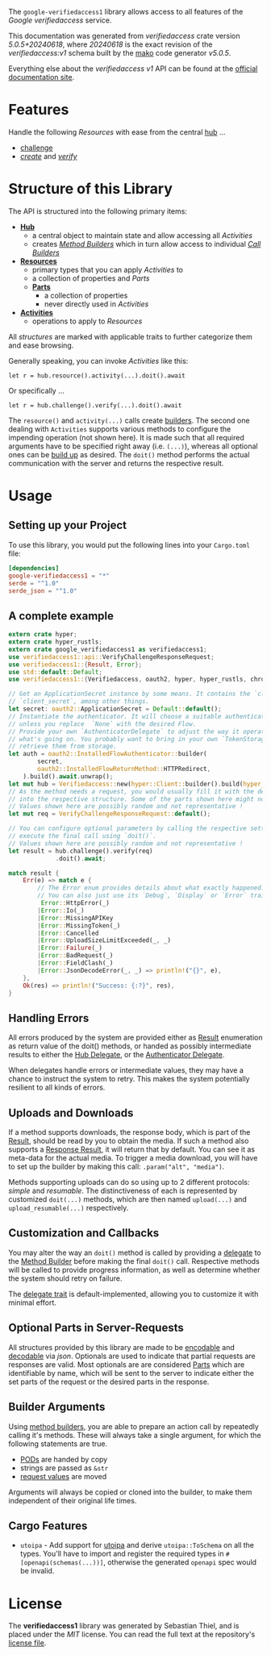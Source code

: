 <!---
DO NOT EDIT !
This file was generated automatically from 'src/generator/templates/api/README.md.mako'
DO NOT EDIT !
-->
The `google-verifiedaccess1` library allows access to all features of the *Google verifiedaccess* service.

This documentation was generated from *verifiedaccess* crate version *5.0.5+20240618*, where *20240618* is the exact revision of the *verifiedaccess:v1* schema built by the [mako](http://www.makotemplates.org/) code generator *v5.0.5*.

Everything else about the *verifiedaccess* *v1* API can be found at the
[official documentation site](https://developers.google.com/chrome/verified-access).
# Features

Handle the following *Resources* with ease from the central [hub](https://docs.rs/google-verifiedaccess1/5.0.5+20240618/google_verifiedaccess1/Verifiedaccess) ... 

* [challenge](https://docs.rs/google-verifiedaccess1/5.0.5+20240618/google_verifiedaccess1/api::Challenge)
 * [*create*](https://docs.rs/google-verifiedaccess1/5.0.5+20240618/google_verifiedaccess1/api::ChallengeCreateCall) and [*verify*](https://docs.rs/google-verifiedaccess1/5.0.5+20240618/google_verifiedaccess1/api::ChallengeVerifyCall)




# Structure of this Library

The API is structured into the following primary items:

* **[Hub](https://docs.rs/google-verifiedaccess1/5.0.5+20240618/google_verifiedaccess1/Verifiedaccess)**
    * a central object to maintain state and allow accessing all *Activities*
    * creates [*Method Builders*](https://docs.rs/google-verifiedaccess1/5.0.5+20240618/google_verifiedaccess1/client::MethodsBuilder) which in turn
      allow access to individual [*Call Builders*](https://docs.rs/google-verifiedaccess1/5.0.5+20240618/google_verifiedaccess1/client::CallBuilder)
* **[Resources](https://docs.rs/google-verifiedaccess1/5.0.5+20240618/google_verifiedaccess1/client::Resource)**
    * primary types that you can apply *Activities* to
    * a collection of properties and *Parts*
    * **[Parts](https://docs.rs/google-verifiedaccess1/5.0.5+20240618/google_verifiedaccess1/client::Part)**
        * a collection of properties
        * never directly used in *Activities*
* **[Activities](https://docs.rs/google-verifiedaccess1/5.0.5+20240618/google_verifiedaccess1/client::CallBuilder)**
    * operations to apply to *Resources*

All *structures* are marked with applicable traits to further categorize them and ease browsing.

Generally speaking, you can invoke *Activities* like this:

```Rust,ignore
let r = hub.resource().activity(...).doit().await
```

Or specifically ...

```ignore
let r = hub.challenge().verify(...).doit().await
```

The `resource()` and `activity(...)` calls create [builders][builder-pattern]. The second one dealing with `Activities` 
supports various methods to configure the impending operation (not shown here). It is made such that all required arguments have to be 
specified right away (i.e. `(...)`), whereas all optional ones can be [build up][builder-pattern] as desired.
The `doit()` method performs the actual communication with the server and returns the respective result.

# Usage

## Setting up your Project

To use this library, you would put the following lines into your `Cargo.toml` file:

```toml
[dependencies]
google-verifiedaccess1 = "*"
serde = "^1.0"
serde_json = "^1.0"
```

## A complete example

```Rust
extern crate hyper;
extern crate hyper_rustls;
extern crate google_verifiedaccess1 as verifiedaccess1;
use verifiedaccess1::api::VerifyChallengeResponseRequest;
use verifiedaccess1::{Result, Error};
use std::default::Default;
use verifiedaccess1::{Verifiedaccess, oauth2, hyper, hyper_rustls, chrono, FieldMask};

// Get an ApplicationSecret instance by some means. It contains the `client_id` and 
// `client_secret`, among other things.
let secret: oauth2::ApplicationSecret = Default::default();
// Instantiate the authenticator. It will choose a suitable authentication flow for you, 
// unless you replace  `None` with the desired Flow.
// Provide your own `AuthenticatorDelegate` to adjust the way it operates and get feedback about 
// what's going on. You probably want to bring in your own `TokenStorage` to persist tokens and
// retrieve them from storage.
let auth = oauth2::InstalledFlowAuthenticator::builder(
        secret,
        oauth2::InstalledFlowReturnMethod::HTTPRedirect,
    ).build().await.unwrap();
let mut hub = Verifiedaccess::new(hyper::Client::builder().build(hyper_rustls::HttpsConnectorBuilder::new().with_native_roots().unwrap().https_or_http().enable_http1().build()), auth);
// As the method needs a request, you would usually fill it with the desired information
// into the respective structure. Some of the parts shown here might not be applicable !
// Values shown here are possibly random and not representative !
let mut req = VerifyChallengeResponseRequest::default();

// You can configure optional parameters by calling the respective setters at will, and
// execute the final call using `doit()`.
// Values shown here are possibly random and not representative !
let result = hub.challenge().verify(req)
             .doit().await;

match result {
    Err(e) => match e {
        // The Error enum provides details about what exactly happened.
        // You can also just use its `Debug`, `Display` or `Error` traits
         Error::HttpError(_)
        |Error::Io(_)
        |Error::MissingAPIKey
        |Error::MissingToken(_)
        |Error::Cancelled
        |Error::UploadSizeLimitExceeded(_, _)
        |Error::Failure(_)
        |Error::BadRequest(_)
        |Error::FieldClash(_)
        |Error::JsonDecodeError(_, _) => println!("{}", e),
    },
    Ok(res) => println!("Success: {:?}", res),
}

```
## Handling Errors

All errors produced by the system are provided either as [Result](https://docs.rs/google-verifiedaccess1/5.0.5+20240618/google_verifiedaccess1/client::Result) enumeration as return value of
the doit() methods, or handed as possibly intermediate results to either the 
[Hub Delegate](https://docs.rs/google-verifiedaccess1/5.0.5+20240618/google_verifiedaccess1/client::Delegate), or the [Authenticator Delegate](https://docs.rs/yup-oauth2/*/yup_oauth2/trait.AuthenticatorDelegate.html).

When delegates handle errors or intermediate values, they may have a chance to instruct the system to retry. This 
makes the system potentially resilient to all kinds of errors.

## Uploads and Downloads
If a method supports downloads, the response body, which is part of the [Result](https://docs.rs/google-verifiedaccess1/5.0.5+20240618/google_verifiedaccess1/client::Result), should be
read by you to obtain the media.
If such a method also supports a [Response Result](https://docs.rs/google-verifiedaccess1/5.0.5+20240618/google_verifiedaccess1/client::ResponseResult), it will return that by default.
You can see it as meta-data for the actual media. To trigger a media download, you will have to set up the builder by making
this call: `.param("alt", "media")`.

Methods supporting uploads can do so using up to 2 different protocols: 
*simple* and *resumable*. The distinctiveness of each is represented by customized 
`doit(...)` methods, which are then named `upload(...)` and `upload_resumable(...)` respectively.

## Customization and Callbacks

You may alter the way an `doit()` method is called by providing a [delegate](https://docs.rs/google-verifiedaccess1/5.0.5+20240618/google_verifiedaccess1/client::Delegate) to the 
[Method Builder](https://docs.rs/google-verifiedaccess1/5.0.5+20240618/google_verifiedaccess1/client::CallBuilder) before making the final `doit()` call. 
Respective methods will be called to provide progress information, as well as determine whether the system should 
retry on failure.

The [delegate trait](https://docs.rs/google-verifiedaccess1/5.0.5+20240618/google_verifiedaccess1/client::Delegate) is default-implemented, allowing you to customize it with minimal effort.

## Optional Parts in Server-Requests

All structures provided by this library are made to be [encodable](https://docs.rs/google-verifiedaccess1/5.0.5+20240618/google_verifiedaccess1/client::RequestValue) and 
[decodable](https://docs.rs/google-verifiedaccess1/5.0.5+20240618/google_verifiedaccess1/client::ResponseResult) via *json*. Optionals are used to indicate that partial requests are responses 
are valid.
Most optionals are are considered [Parts](https://docs.rs/google-verifiedaccess1/5.0.5+20240618/google_verifiedaccess1/client::Part) which are identifiable by name, which will be sent to 
the server to indicate either the set parts of the request or the desired parts in the response.

## Builder Arguments

Using [method builders](https://docs.rs/google-verifiedaccess1/5.0.5+20240618/google_verifiedaccess1/client::CallBuilder), you are able to prepare an action call by repeatedly calling it's methods.
These will always take a single argument, for which the following statements are true.

* [PODs][wiki-pod] are handed by copy
* strings are passed as `&str`
* [request values](https://docs.rs/google-verifiedaccess1/5.0.5+20240618/google_verifiedaccess1/client::RequestValue) are moved

Arguments will always be copied or cloned into the builder, to make them independent of their original life times.

[wiki-pod]: http://en.wikipedia.org/wiki/Plain_old_data_structure
[builder-pattern]: http://en.wikipedia.org/wiki/Builder_pattern
[google-go-api]: https://github.com/google/google-api-go-client

## Cargo Features

* `utoipa` - Add support for [utoipa](https://crates.io/crates/utoipa) and derive `utoipa::ToSchema` on all
the types. You'll have to import and register the required types in `#[openapi(schemas(...))]`, otherwise the
generated `openapi` spec would be invalid.


# License
The **verifiedaccess1** library was generated by Sebastian Thiel, and is placed 
under the *MIT* license.
You can read the full text at the repository's [license file][repo-license].

[repo-license]: https://github.com/Byron/google-apis-rsblob/main/LICENSE.md


